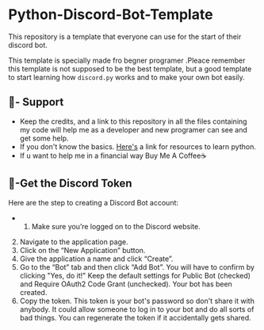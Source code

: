 # Python-Discord-Bot-Template

This repository is a template that everyone can use for the start of their discord bot.

This template is specially made fro begner programer .Pleace remember this template is not supposed to be the best template, but a good template to start learning how `discord.py` works and to make your own bot easily.

## 💪- Support 
- Keep the credits, and a link to this repository in all the files containing my code will help me as a developer and new programer can see and get some help.
- If you don't know the basics. [Here's](https://www.pythondiscord.com/resources) a link for resources to learn python.
- If u want to help me in a financial way Buy Me A Coffee☕

## 🎫-Get the Discord Token
Here are the step to creating a Discord Bot account:
- 1. Make sure you’re logged on to the Discord website.
2. Navigate to the application page.
3. Click on the “New Application” button.
4. Give the application a name and click “Create”.
5. Go to the “Bot” tab and then click “Add Bot”. You will have to confirm by clicking "Yes, do it!"
Keep the default settings for Public Bot (checked) and Require OAuth2 Code Grant (unchecked).
Your bot has been created. 
6. Copy the token. This token is your bot's password so don't share it with anybody. It could allow someone to log in to your bot and do all sorts of bad things. You can regenerate the token if it accidentally gets shared.
